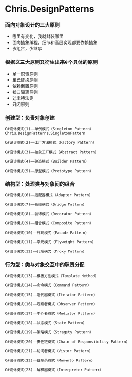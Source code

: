 # Chris.DesignPatterns
### 面向对象设计的三大原则

- 哪里有变化，我就封装哪里
- 面向抽象编程，细节和高层实现都要依赖抽象
- 多组合，少继承 

### 根据这三大原则又衍生出来6个具体的原则

- 单一职责原则
- 里氏替换原则
- 依赖倒置原则
- 接口隔离原则
- 迪米特法则
- 开闭原则



### 创建型：负责对象创建

    C#设计模式(1)——单例模式（Singleton Pattern）Chris.DesignPatterns.SingletonPattern
    
    C#设计模式(2)——工厂方法模式（Factory Pattern）
    
    C#设计模式(3)——抽象工厂模式（Abstract Pattern）
    
    C#设计模式(4)——建造模式（Builder Pattern）
    
    C#设计模式(5)——原型模式（Prototype Pattern）

### 结构型：处理类与对象间的组合

    C#设计模式(6)——适配器模式（Adapter Pattern）
    
    C#设计模式(7)——桥接模式（Bridge Pattern）
    
    C#设计模式(8)——装饰模式（Decorator Pattern）
    
    C#设计模式(9)——组合模式（Composite Pattern）
    
    C#设计模式(10)——外观模式（Facade Pattern）
    
    C#设计模式(11)——享元模式（Flyweight Pattern）
    
    C#设计模式(12)——代理模式（Proxy Pattern）

### 行为型：类与对象交互中的职责分配

    C#设计模式(13)——模板方法模式（Template Method）
    
    C#设计模式(14)——命令模式（Command Pattern）
    
    C#设计模式(15)——迭代器模式（Iterator Pattern）
    
    C#设计模式(16)——观察者模式（Observer Pattern）
    
    C#设计模式(17)——中介者模式（Mediator Pattern）
    
    C#设计模式(18)——状态模式（State Pattern）
    
    C#设计模式(19)——策略模式（Stragety Pattern）
    
    C#设计模式(20)——责任链模式（Chain of Responsibility Pattern）
    
    C#设计模式(21)——访问者模式（Vistor Pattern）
    
    C#设计模式(22)——备忘录模式（Memento Pattern）
    
    C#设计模式(23)——解释器模式（Interpreter Pattern）